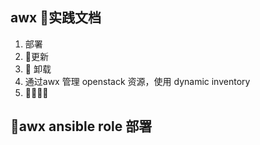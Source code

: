 

## awx 实践文档
1.  部署
2.  更新
3.  卸载
4.  通过awx 管理 openstack 资源，使用 dynamic inventory
5.  



## awx ansible role 部署


